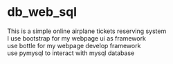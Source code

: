 # db_web_sql
This is a simple online airplane tickets reserving system  
I use bootstrap for my webpage ui as framework  
use bottle for my webpage develop framework  
use pymysql to interact with mysql database  

